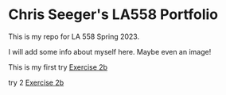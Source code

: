 # Chris Seeger's LA558 Portfolio
This is my repo for LA 558 Spring 2023.

I will add some info about myself here. Maybe even an image!


This is my first try [Exercise 2b](ex2b.md)

try 2 [Exercise 2b](ex2b_2.jpg)
